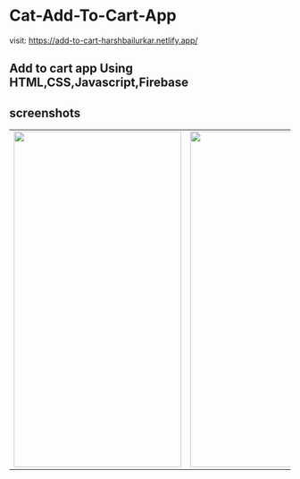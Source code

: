 # Cat-Add-To-Cart-App

visit: https://add-to-cart-harshbailurkar.netlify.app/
<br>
## Add to cart app Using HTML,CSS,Javascript,Firebase
## screenshots
<table>
  <tr>
    <td> <img src= "https://github.com/Harshbailurkar/Cat-Add-To-Cart-App/assets/113308692/df7a9cc6-0f3f-4e71-9cb3-6df9158d1df7" width=300 height=600 ></td>
     <td> <img src= "https://github.com/Harshbailurkar/Cat-Add-To-Cart-App/assets/113308692/28c5bebe-64e5-4e74-86db-ad07e066d18a" width=300 height=600 ></td>
  </tr>
</table>

